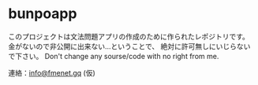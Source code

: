 # bunpoapp
このプロジェクトは文法問題アプリの作成のために作られたレポジトリです。
金がないので非公開に出来ない...ということで、
絶対に許可無しにいじらないで下さい。
Don't change any sourse/code with no right from me.

連絡：info@fmenet.gq (仮)
